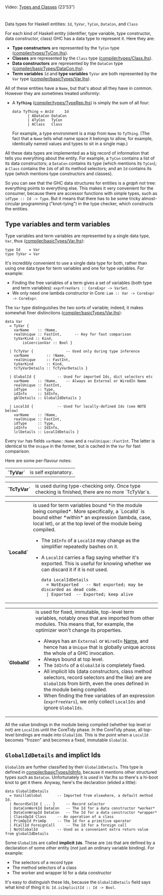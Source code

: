 
Video: [
Types and Classes](http://www.youtube.com/watch?v=pN9rhQHcfCo&list=PLBkRCigjPwyeCSD_DFxpd246YIF7_RDDI) (23'53")


#
Data types for Haskell entities: `Id`, `TyVar`, `TyCon`, `DataCon`, and `Class`



For each kind of Haskell entity (identifier, type variable, type constructor, data constructor, class) GHC has a data type to represent it.  Here they are:


- **Type constructors** are represented by the `TyCon` type ([compiler/types/TyCon.lhs](/trac/ghc/browser/ghc/compiler/types/TyCon.lhs)).
- **Classes** are represented by the `Class` type ([compiler/types/Class.lhs](/trac/ghc/browser/ghc/compiler/types/Class.lhs)).
- **Data constructors** are represented by the `DataCon` type ([compiler/basicTypes/DataCon.lhs](/trac/ghc/browser/ghc/compiler/basicTypes/DataCon.lhs)).
- **Term variables** `Id` and **type variables** `TyVar` are both represented by the `Var` type ([compiler/basicTypes/Var.lhs](/trac/ghc/browser/ghc/compiler/basicTypes/Var.lhs)).


All of these entities have a `Name`, but that's about all they have in common.  However they are sometimes treated uniformly:


- A **`TyThing`** ([compiler/types/TypeRep.lhs](/trac/ghc/browser/ghc/compiler/types/TypeRep.lhs)) is simply the sum of all four:

  ```wiki
  data TyThing = AnId     Id
  	     | ADataCon DataCon
  	     | ATyCon   TyCon
  	     | AClass   Class
  ```

  For example, a type environment is a map from `Name` to `TyThing`.  (The fact that a `Name` tells what name space it belongs to allow, for example, identically named values and types to  sit in a single map.)


All these data types are implemented as a big record of information that tells you everything about the entity.  For example, a `TyCon` contains a list of its data constructors; a `DataCon` contains its type (which mentions its `TyCon`); a `Class` contains the `Id`s of all its method selectors; and an `Id` contains its type (which mentions type constructors and classes).  



So you can see that the GHC data structures for entities is a *graph* not tree: everything points to everything else.  This makes it very convenient for the consumer, because there are accessor functions with simple types, such as `idType :: Id -> Type`.  But it means that there has to be some tricky almost-circular programming ("knot-tying") in the type checker, which constructs the entities.


## Type variables and term variables



Type variables and term variables are represented by a single data type, `Var`, thus ([compiler/basicTypes/Var.lhs](/trac/ghc/browser/ghc/compiler/basicTypes/Var.lhs)):


```wiki
type Id    = Var
type TyVar = Var
```


It's incredibly convenient to use a single data type for both, rather than using one data type for term variables and one for type variables.  For example:


- Finding the free variables of a term gives a set of variables (both type and term variables): `exprFreeVars :: CoreExpr -> VarSet`.
- We only need one lambda constructor in Core: `Lam :: Var -> CoreExpr -> CoreExpr`.


The `Var` type distinguishes the two sorts of variable; indeed, it makes somewhat finer distinctions ([compiler/basicTypes/Var.lhs](/trac/ghc/browser/ghc/compiler/basicTypes/Var.lhs)):


```wiki
data Var
  = TyVar {
	varName    :: !Name,
	realUnique :: FastInt,		-- Key for fast comparison
	tyVarKind :: Kind,
        isCoercionVar :: Bool }

  | TcTyVar { 				-- Used only during type inference
	varName        :: !Name,
	realUnique     :: FastInt,
	tyVarKind      :: Kind,
	tcTyVarDetails :: TcTyVarDetails }

  | GlobalId { 			-- Used for imported Ids, dict selectors etc
	varName    :: !Name,	-- Always an External or WiredIn Name
	realUnique :: FastInt,
   	idType     :: Type,
	idInfo     :: IdInfo,
	gblDetails :: GlobalIdDetails }

  | LocalId { 			-- Used for locally-defined Ids (see NOTE below)
	varName    :: !Name,
	realUnique :: FastInt,
   	idType     :: Type,
	idInfo     :: IdInfo,
	lclDetails :: LocalIdDetails }
```


Every `Var` has fields `varName::Name` and a `realUnique::FastInt`. The latter is identical to the `Unique` in the former, but is cached in the `Var` for fast comparison.



Here are some per-flavour notes:


<table><tr><th>`TyVar`</th>
<td>is self explanatory.
</td></tr></table>


<table><tr><th>`TcTyVar`</th>
<td>is used during type-checking only.  Once type checking is finished, there are no more `TcTyVar`s.
</td></tr></table>


<table><tr><th>`LocalId`</th>
<td>is used for term variables bound *in the module being compiled*.   More specifically, a `LocalId` is bound either *within* an expression (lambda, case, local let), or at the top level of the module being compiled.

- The `IdInfo` of a `LocalId` may change as the simplifier repeatedly bashes on it.
- A `LocalId` carries a flag saying whether it's exported. This is useful for knowing whether we can discard it if it is not used.

  ```wiki
  data LocalIdDetails 
    = NotExported	-- Not exported; may be discarded as dead code.
    | Exported	-- Exported; keep alive
  ```

</td></tr></table>


<table><tr><th>`GlobalId`</th>
<td>is used for fixed, immutable, top-level term variables, notably ones that are imported from other modules.  This means that, for example, the optimizer won't change its properties.

- Always has an `External` or `WiredIn` [Name](commentary/compiler/name-type), and hence has a `Unique` that is globally unique across the whole of a GHC invocation.
- Always bound at top level. 
- The `IdInfo` of a `GlobalId` is completely fixed.
- All implicit Ids (data constructors, class method selectors, record selectors and the like) are are `GlobalId`s from birth, even the ones defined in the module being compiled.
- When finding the free variables of an expression (`exprFreeVars`), we only collect `LocalIds` and ignore `GlobalIds`.

</td></tr></table>



All the value bindings in the module being compiled (whether top level or not) are `LocalId`s until the CoreTidy phase. In the CoreTidy phase, all top-level bindings are made into `GlobalId`s. This is the point when a `LocalId` becomes "frozen" and becomes a fixed, immutable `GlobalId`. 


## `GlobalIdDetails` and implict Ids



`GlobalId`s are further classified by their `GlobalIdDetails`.  This type is defined in [compiler/basicTypes/IdInfo](/trac/ghc/browser/ghc/compiler/basicTypes/IdInfo), because it mentions other structured types such as `DataCon`. Unfortunately it is *used* in Var.lhs so there's a hi-boot knot to get it there. Anyway, here's the declaration (elided a little):


```wiki
data GlobalIdDetails
  = VanillaGlobal		-- Imported from elsewhere, a default method Id.
  | RecordSelId { ... }		-- Record selector
  | DataConWorkId DataCon	-- The Id for a data constructor *worker*
  | DataConWrapId DataCon	-- The Id for a data constructor *wrapper*
  | ClassOpId Class		-- An operation of a class
  | PrimOpId PrimOp		-- The Id for a primitive operator
  | FCallId ForeignCall		-- The Id for a foreign call
  | NotGlobalId			-- Used as a convenient extra return value from globalIdDetails
```


Some `GlobalId`s are called **implicit `Id`s**. These are `Id`s that are defined by a declaration of some other entity (not just an ordinary variable binding).  For example:


- The selectors of a record type
- The method selectors of a class
- The worker and wrapper Id for a data constructor


It's easy to distinguish these Ids, because the `GlobalIdDetails` field says what kind of thing it is: `Id.isImplicitId :: Id -> Bool`.


